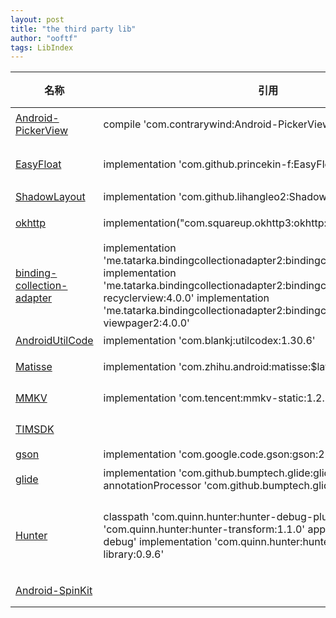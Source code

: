 ```yaml
---
layout: post
title: "the third party lib"
author: "ooftf"
tags: LibIndex
---
```

|名称|引用|Maven|描述|评级|
|---|---|---|---|---|
|[Android-PickerView](https://github.com/Bigkoo/Android-PickerView)|compile 'com.contrarywind:Android-PickerView:4.1.9'|[![Download](https://api.bintray.com/packages/contrarywind/maven/Android-PickerView/badge.svg) ](https://bintray.com/contrarywind/maven/Android-PickerView/_latestVersion)|滚轮选择控件|
|[EasyFloat](https://github.com/princekin-f/EasyFloat)|implementation 'com.github.princekin-f:EasyFloat:Tag'| [![](https://jitpack.io/v/princekin-f/EasyFloat.svg)](https://jitpack.io/#princekin-f/EasyFloat)|全局Dialog,浮窗|4|
|[ShadowLayout](https://github.com/lihangleo2/ShadowLayout)|implementation 'com.github.lihangleo2:ShadowLayout:Tag'|[![](https://jitpack.io/v/lihangleo2/ShadowLayout.svg)](https://jitpack.io/#lihangleo2/ShadowLayout)|阴影|-|
|[okhttp](https://github.com/square/okhttp)|implementation("com.squareup.okhttp3:okhttp:4.9.1")|-|网络请求框架|5|
|[binding-collection-adapter](https://github.com/evant/binding-collection-adapter)|implementation 'me.tatarka.bindingcollectionadapter2:bindingcollectionadapter:4.0.0'  implementation 'me.tatarka.bindingcollectionadapter2:bindingcollectionadapter-recyclerview:4.0.0'  implementation 'me.tatarka.bindingcollectionadapter2:bindingcollectionadapter-viewpager2:4.0.0'|[![Maven Central](https://maven-badges.herokuapp.com/maven-central/me.tatarka.bindingcollectionadapter2/bindingcollectionadapter/badge.svg?style=flat)](https://maven-badges.herokuapp.com/maven-central/me.tatarka.bindingcollectionadapter2/bindingcollectionadapter)|mvvm adapter|5|
|[AndroidUtilCode](https://github.com/Blankj/AndroidUtilCode)|implementation 'com.blankj:utilcodex:1.30.6'|-|工具类|5|
|[Matisse](https://github.com/zhihu/Matisse)|implementation 'com.zhihu.android:matisse:$latest_version'|[ ![Download](https://api.bintray.com/packages/zhihu/maven/matisse/badge.svg) ](https://bintray.com/zhihu/maven/matisse/_latestVersion)|图片选择|4|
|[MMKV](https://github.com/Tencent/MMKV)|  implementation 'com.tencent:mmkv-static:1.2.7'|[![Release Version](https://img.shields.io/badge/release-1.2.7-brightgreen.svg)](https://github.com/Tencent/MMKV/releases)||4|
|[TIMSDK](https://github.com/tencentyun/TIMSDK)|||腾讯IM服务|3|
|[gson](https://github.com/google/gson)|implementation 'com.google.code.gson:gson:2.8.6'|||4.5|
|[glide](https://github.com/bumptech/glide)|implementation 'com.github.bumptech.glide:glide:4.12.0'  annotationProcessor 'com.github.bumptech.glide:compiler:4.12.0'|[![Maven Central](https://maven-badges.herokuapp.com/maven-central/com.github.bumptech.glide/glide/badge.svg)](https://maven-badges.herokuapp.com/maven-central/com.github.bumptech.glide/glide)|图片加载框架|4.5|
|[Hunter](https://github.com/Leaking/Hunter)| classpath 'com.quinn.hunter:hunter-debug-plugin:1.1.0'classpath 'com.quinn.hunter:hunter-transform:1.1.0' apply plugin: 'hunter-debug'   implementation 'com.quinn.hunter:hunter-debug-library:0.9.6'||通过注解打印方法调用和内容|5|
|[Android-SpinKit](https://github.com/ybq/Android-SpinKit)|||loading 动画|4|